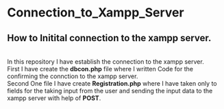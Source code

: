 # Connection_to_Xampp_Server
<h2> How to Initital connection to the xampp server. </h2>
<br>
In this repository I have establish the connection to the xampp server. <br>
First I have create the <b>dbcon.php</b> file where I written Code for the confirming the connction to the xampp server. <br>
Second One file I have create <b> Registration.php</b> where I have taken only to fields for the taking input from the user and sending the input data to the xampp server with help of <b> POST</b>.
